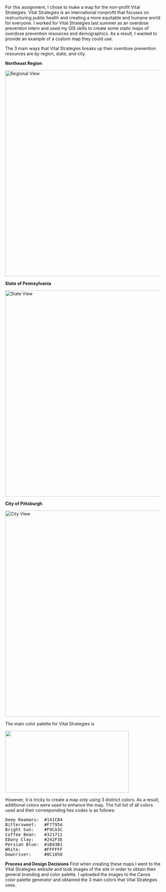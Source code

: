 For this assignment, I chose to make a map for the non-profit Vital Strategies. Vital Strategies is an international nonprofit that focuses on restructuring public
health and creating a more equitable and humane world for everyone. I worked for Vital Strategies last summer as an overdose prevention intern and used my GIS skills to create some static maps of overdose prevention resources and demographics. As a result, I wanted to provide an example of a custom map they could use.

The 3 main ways that Vital Strategies breaks up their overdose prevention resources are by region, state, and city.  

<B>Northeast Region</B>

<img width="665" alt="Regional View" src="https://user-images.githubusercontent.com/112127273/227792924-953d98e4-c0fa-46dc-94d7-bf42aa974190.PNG">

<B>State of Pennsylvania</B>

<img width="665" alt="State View" src="https://user-images.githubusercontent.com/112127273/227792995-bde21cab-7d0a-4ebd-8e0d-7cedcb4c3e0b.PNG">

<B>City of Pittsburgh</B>

<img width="665" alt="City View" src="https://user-images.githubusercontent.com/112127273/227793007-2f905d18-c112-4448-a213-f6a6eb827c24.PNG">
<br>

The main color palette for Vital Strategies is 

<img src="https://user-images.githubusercontent.com/112127273/227742977-eb9360f3-f4b7-4ce4-aba6-5dc22b772565.png" width="400" height="200" />

However, it is tricky to create a map only using 3 distinct colors. As a result, additional colors were used to enhance the map. The full list of all colors used and their corresponding hex codes is as follows:

<pre>
Deep Koamaru:  #141C84  
Bittersweet:   #F7795A  
Bright Sun:    #F9CA3C  
Coffee Bean:   #321711  
Ebony Clay:    #242F3E  
Persian Blue:  #1B43B1  
White:         #FFFFFF  
Downriver:     #0C1050
</pre>

<B>Process and Design Decisions</B>
First when creating these maps I went to the Vital Strategies website and took images of the site in order to obtain their general branding and color palette. I uploaded the images to the Canva color palette generator and obtained the 3 main colors that Vital Strategies uses. 
